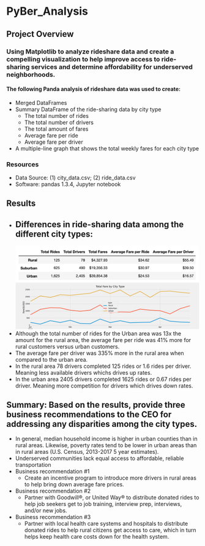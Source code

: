 # PyBer_Analysis
## Project Overview
### Using Matplotlib to analyze rideshare data and create a compelling visualization to help improve access to ride-sharing services and determine affordability for underserved neighborhoods.

#### The following Panda analysis of rideshare data was used to create:
- Merged DataFrames
- Summary DataFrame of the ride-sharing data by city type
  - The total number of rides 
  - The total number of drivers
  - The total amount of fares
  - Average fare per ride 
  - Average fare per driver
- A multiple-line graph that shows the total weekly fares for each city type

### Resources
- Data Source: (1) city_data.csv; (2) ride_data.csv
- Software: pandas 1.3.4, Jupyter notebook 

## Results
 - Differences in ride-sharing data among the different city types:
   - 
   ![PyBer Fare Summary DataFrame](analysis/Summary_df.png)
   ![PyBer Fare Summary Graph](analysis/PyBer_fare_summary.png)
 - Although the total number of rides for the Urban area was 13x the amount for the rural area, the average fare per ride was 41% more for rural customers versus urban customers. 
 - The average fare per driver was 335% more in the rural area when compared to the urban area. 
 - In the rural area 78 drivers completed 125 rides or 1.6 rides per driver. Meaning less available drivers whichs drives up rates.
 - In the urban area 2405 drivers completed 1625 rides or 0.67 rides per driver. Meaning more competition for drivers which drives down rates.

## Summary: Based on the results, provide three business recommendations to the CEO for addressing any disparities among the city types.
-  In general, median household income is higher in urban counties than in rural areas. Likewise, poverty rates tend to be lower in urban areas than in rural areas (U.S. Census, 2013-2017 5 year estimates).
-  Underserved communities lack equal access to affordable, reliable transportation
- Business recommendation #1
  - Create an incentive program to introduce more drivers in rural areas to help bring down average fare prices. 
- Business recommendation #2
  - Partner with Goodwill®, or United Way® to distribute donated rides to help job seekers get to job training, interview prep, interviews, and/or new jobs. 
- Business recommendation #3
  - Partner with local health care systems and hospitals to distribute donated rides to help rural citizens get access to care, which in turn helps keep health care costs down for the health system.
